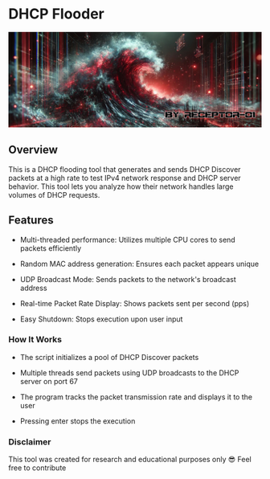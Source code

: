 
# DHCP Flooder

![alt text](digital-flood.jpg)

## Overview

This is a DHCP flooding tool that generates and sends DHCP Discover packets at a high rate to test IPv4 network response and DHCP server behavior. This tool lets you analyze how their network handles large volumes of DHCP requests.


## Features

- Multi-threaded performance: Utilizes multiple CPU cores to send packets efficiently

- Random MAC address generation: Ensures each packet appears unique 

- UDP Broadcast Mode: Sends packets to the network's broadcast address 

- Real-time Packet Rate Display: Shows packets sent per second (pps)

- Easy Shutdown: Stops execution upon user input


### How It Works

- The script initializes a pool of DHCP Discover packets

- Multiple threads send packets using UDP broadcasts to the DHCP server on port 67

- The program tracks the packet transmission rate and displays it to the user

- Pressing enter stops the execution 


### Disclaimer
This tool was created for research and educational purposes only 😎
Feel free to contribute

